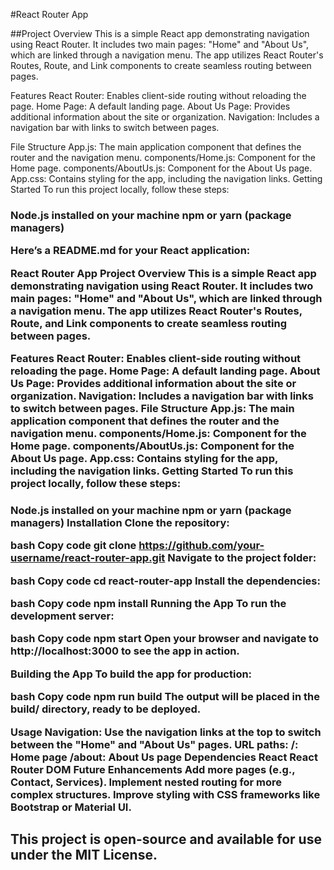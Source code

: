 #React Router App

##Project Overview
This is a simple React app demonstrating navigation using React Router. It includes two main pages: "Home" and "About Us", which are linked through a navigation menu. The app utilizes React Router's Routes, Route, and Link components to create seamless routing between pages.

 Features
React Router: Enables client-side routing without reloading the page.
Home Page: A default landing page.
About Us Page: Provides additional information about the site or organization.
Navigation: Includes a navigation bar with links to switch between pages.

  File Structure
App.js: The main application component that defines the router and the navigation menu.
components/Home.js: Component for the Home page.
components/AboutUs.js: Component for the About Us page.
App.css: Contains styling for the app, including the navigation links.
Getting Started
To run this project locally, follow these steps:

<h3 Prerequisites>
Node.js installed on your machine
npm or yarn (package managers)

Here’s a README.md for your React application:

React Router App
Project Overview
This is a simple React app demonstrating navigation using React Router. It includes two main pages: "Home" and "About Us", which are linked through a navigation menu. The app utilizes React Router's Routes, Route, and Link components to create seamless routing between pages.

Features
React Router: Enables client-side routing without reloading the page.
Home Page: A default landing page.
About Us Page: Provides additional information about the site or organization.
Navigation: Includes a navigation bar with links to switch between pages.
File Structure
App.js: The main application component that defines the router and the navigation menu.
components/Home.js: Component for the Home page.
components/AboutUs.js: Component for the About Us page.
App.css: Contains styling for the app, including the navigation links.
Getting Started
To run this project locally, follow these steps:

<h3 Prerequisites>
Node.js installed on your machine
npm or yarn (package managers)
Installation
Clone the repository:

bash
Copy code
git clone https://github.com/your-username/react-router-app.git
Navigate to the project folder:

bash
Copy code
cd react-router-app
Install the dependencies:

bash
Copy code
npm install
Running the App
To run the development server:

bash
Copy code
npm start
Open your browser and navigate to http://localhost:3000 to see the app in action.

Building the App
To build the app for production:

bash
Copy code
npm run build
The output will be placed in the build/ directory, ready to be deployed.

Usage
Navigation: Use the navigation links at the top to switch between the "Home" and "About Us" pages.
URL paths:
/: Home page
/about: About Us page
Dependencies
React
React Router DOM
Future Enhancements
Add more pages (e.g., Contact, Services).
Implement nested routing for more complex structures.
Improve styling with CSS frameworks like Bootstrap or Material UI.

<h2 License>
This project is open-source and available for use under the MIT License.
